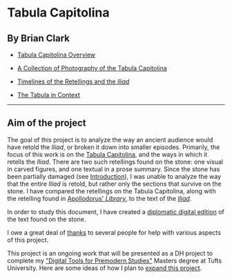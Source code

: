 # Tabula Capitolina

## By Brian Clark

- [Tabula Capitolina Overview](Intro.md)

- [A Collection of Photography of the Tabula Capitolina](images.md)

- [Timelines of the Retellings and the *Iliad*](timeLinePage.md)

- [The Tabula in Context](tabContext.md)

---------

## Aim of the project

The goal of this project is to analyze the way an ancient audience would have retold the *Iliad*, or broken it down into smaller episodes. Primarily, the focus of this work is on the [Tabula Capitolina](http://shot.holycross.edu/eikon/tabulaeiliacae/Capitoline_1.jpg), and the ways in which it retells the *Iliad*. There are two such retellings found on the stone: one visual in carved figures, and one textual in a prose summary. Since the stone has been partially damaged (see [Introduction](Intro.md)), I was unable to analyze the way that the entire *Iliad* is retold, but rather only the sections that survive on the stone. I have compared the retellings on the Tabula Capitolina, along with the retelling found in [Apollodorus' *Library*](http://www.perseus.tufts.edu/hopper/text?doc=Perseus%3Atext%3A1999.01.0022%3Atext%3DEpitome%3Abook%3DE%3Achapter%3D4), to the text of the [*Iliad*](http://www.perseus.tufts.edu/hopper/text?doc=Perseus%3atext%3a1999.01.0134). 

In order to study this document, I have created a [diplomatic digital edition](digitalEditing.md) of the text found on the stone. 

I owe a great deal of [thanks](thanks.md) to several people for help with various aspects of this project.

This project is an ongoing work that will be presented as a DH project to complete my ["Digital Tools for Premodern Studies"](http://ase.tufts.edu/classics/graduate/digitalTools.htm) Masters degree at Tufts University. Here are some ideas of how I plan to [expand this project](continueWork.md). 

